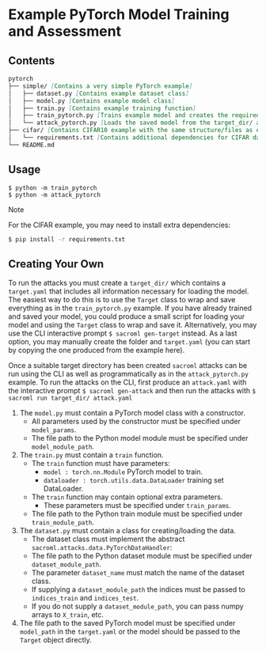 # Example PyTorch Model Training and Assessment

## Contents

```md
pytorch
├── simple/ [Contains a very simple PyTorch example]
│   ├── dataset.py [Contains example dataset class]
│   ├── model.py [Contains example model class]
│   ├── train.py [Contains example training function]
│   ├── train_pytorch.py [Trains example model and creates the required target_dir/]
│   └── attack_pytorch.py [Loads the saved model from the target_dir/ and runs attacks]
├── cifar/ [Contains CIFAR10 example with the same structure/files as example above]
│   └── requirements.txt [Contains additional dependencies for CIFAR dataset]
└── README.md
```

## Usage

```
$ python -m train_pytorch
$ python -m attack_pytorch
```

> [!NOTE]
> For the CIFAR example, you may need to install extra dependencies:
>
> ```bash
> $ pip install -r requirements.txt
> ```

## Creating Your Own

To run the attacks you must create a `target_dir/` which contains a `target.yaml` that includes all information necessary for loading the model. The easiest way to do this is to use the `Target` class to wrap and save everything as in the `train_pytorch.py` example. If you have already trained and saved your model, you could produce a small script for loading your model and using the `Target` class to wrap and save it. Alternatively, you may use the CLI interactive prompt `$ sacroml gen-target` instead. As a last option, you may manually create the folder and `target.yaml` (you can start by copying the one produced from the example here).

Once a suitable target directory has been created `sacroml` attacks can be run using the CLI as well as programmatically as in the `attack_pytorch.py` example. To run the attacks on the CLI, first produce an `attack.yaml` with the interactive prompt `$ sacroml gen-attack` and then run the attacks with `$ sacroml run target_dir/ attack.yaml`

1. The `model.py` must contain a PyTorch model class with a constructor.
    * All parameters used by the constructor must be specified under `model_params`.
    * The file path to the Python model module must be specified under `model_module_path`.
2. The `train.py` must contain a `train` function.
    * The `train` function must have parameters:
        - `model : torch.nn.Module` PyTorch model to train.
        - `dataloader : torch.utils.data.DataLoader` training set DataLoader.
    * The `train` function may contain optional extra parameters.
        - These parameters must be specified under `train_params`.
    * The file path to the Python train module must be specified under `train_module_path`.
3. The `dataset.py` must contain a class for creating/loading the data.
    * The dataset class must implement the abstract `sacroml.attacks.data.PyTorchDataHandler`:
    * The file path to the Python dataset module must be specified under `dataset_module_path`.
    * The parameter `dataset_name` must match the name of the dataset class.
    * If supplying a `dataset_module_path` the indices must be passed to `indices_train` and `indices_test`.
    * If you do not supply a `dataset_module_path`, you can pass numpy arrays to `X_train`, etc.
4. The file path to the saved PyTorch model must be specified under `model_path` in the `target.yaml` or the model should be passed to the `Target` object directly.
